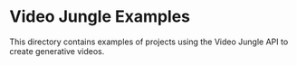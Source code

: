 # Video Jungle Examples

This directory contains examples of projects using the Video Jungle API to create generative videos.

